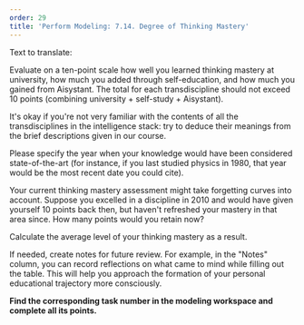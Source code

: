 ```yaml
---
order: 29
title: 'Perform Modeling: 7.14. Degree of Thinking Mastery'
---
```


Text to translate:

Evaluate on a ten-point scale how well you learned thinking mastery at university, how much you added through self-education, and how much you gained from Aisystant. The total for each transdiscipline should not exceed 10 points (combining university + self-study + Aisystant).

It's okay if you're not very familiar with the contents of all the transdisciplines in the intelligence stack: try to deduce their meanings from the brief descriptions given in our course.

Please specify the year when your knowledge would have been considered state-of-the-art (for instance, if you last studied physics in 1980, that year would be the most recent date you could cite).

Your current thinking mastery assessment might take forgetting curves into account. Suppose you excelled in a discipline in 2010 and would have given yourself 10 points back then, but haven't refreshed your mastery in that area since. How many points would you retain now?

Calculate the average level of your thinking mastery as a result.

If needed, create notes for future review. For example, in the "Notes" column, you can record reflections on what came to mind while filling out the table. This will help you approach the formation of your personal educational trajectory more consciously.

**Find the corresponding task number in the modeling workspace and complete all its points.**